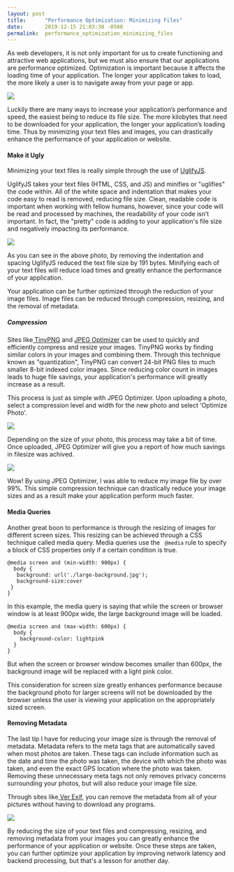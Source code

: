 ```yaml
---
layout: post
title:      "Performance Optimization: Minimizing Files"
date:       2019-12-15 21:03:38 -0500
permalink:  performance_optimization_minimizing_files
---
```



As web developers, it is not only important for us to create functioning and attractive web applications, but we must also ensure that our applications are performance optimized. Optimization is important because it affects the loading time of your application. The longer your application takes to load, the more likely a user is to navigate away from your page or app. 

![](https://media1.tenor.com/images/21c0e8dc0259f94a7aae44817bd24b1d/tenor.gif?itemid=5434959)

Luckily there are many ways to increase  your application’s performance and speed, the easiest being to reduce its file size. The more kilobytes that need to be downloaded for your application, the longer your application’s loading time. Thus by minimizing your text files and images, you can drastically enhance the performance of your application or website. 
#### Make it Ugly

Minimizing your text files is really simple through the use of [UglifyJS](https://skalman.github.io/UglifyJS-online/). 

UglifyJS takes your text files (HTML, CSS, and JS)  and minifies or "uglifies" the code within. All of the white space and indentation that makes your code easy to read is removed, reducing file size. Clean, readable code is important when working with fellow humans, however, since your code will be read and processed by machines, the readability of your code isn’t important. In fact, the "pretty" code is adding to your application's file size and negatively impacting its performance.  

![](https://i.imgur.com/Y1mWIkX.png)

As you can see in the above photo, by removing the indentation and spacing UglifyJS reduced the text file size by 191 bytes.  Minifying each of your text files will reduce load times and greatly enhance the performance of your application.  

Your application can be further optimized through the reduction of your image files. Image files can be reduced through compression, resizing, and the removal of metadata.   

##### Compression

Sites like[ TinyPNG](https://tinypng.com/) and [JPEG Optimizer](http://www.jpeg-optimizer.com/) can be used to quickly and efficiently compress and resize your images.  TinyPNG  works by finding similar colors in your images and combining them. Through this technique known as "quantization", TinyPNG can convert 24-bit PNG files to much smaller 8-bit indexed color images.  Since reducing color count in images leads to huge file savings,  your application's performance will greatly increase as a result.

This process is just as simple with JPEG Optimizer. Upon uploading a photo, select a compression level and width for the new photo and select ‘Optimize Photo’. 

![](https://i.imgur.com/39Vj8HL.png)

Depending on the size of your photo, this process may take a bit of time. Once uploaded, JPEG Optimizer will give you a report of how much savings in filesize was achived. 

![](https://i.imgur.com/tujSJce.png)

Wow! By using JPEG Optimizer, I was able to reduce my image file by over 99%. This simple compression technique can drastically reduce your image sizes and as a result make your application perform much faster.  

#### Media Queries

Another great boon to performance is through the resizing of images for different screen sizes.  This resizing can be achieved through a CSS technique called media query.  Media queries use the ` @media`  rule  to specify a block of CSS properties only if a certain condition is true. 

```
@media screen and (min-width: 900px) {
  body {
   background: url('./large-background.jpg');
   background-size:cover
 }
}
```

In this example, the media query is saying that while the screen or browser window is at least 900px wide, the large background image will be loaded.  

```
@media screen and (max-width: 600px) {
  body {
    background-color: lightpink
  }
}
```

But when the screen or browser window becomes smaller than 600px, the background image will be replaced with a light pink color.  

This consideration for screen size greatly enhances performance because the background photo for larger screens will not be downloaded by the browser unless the user is viewing your application on the appropriately sized screen. 

#### Removing Metadata

The last tip I have for reducing your image size is through the removal of metadata.  Metadata refers to the meta tags that are automatically saved when most photos are taken. These tags can include information such as the date and time the photo was taken, the device with which the photo was taken, and even the exact GPS location where the photo was taken. Removing these unnecessary meta tags not only removes privacy concerns surrounding your photos, but will also reduce your image file size. 

Through sites like[ Ver Exif](http://www.verexif.com/en/), you can remove the metadata from all of your pictures without having to download any programs.

![](https://media.giphy.com/media/l3vQY4uui06iabkli/giphy.gif)

By reducing the size of your text files and compressing, resizing, and removing metadata from your images you can greatly enhance the performance of your application or website.  Once these steps are taken, you can further optimize your application by improving network latency and backend processing, but that's a lesson for another day.
